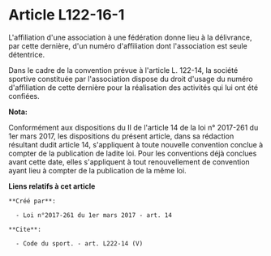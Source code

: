 # Article L122-16-1

L'affiliation d'une association à une fédération donne lieu à la délivrance, par cette dernière, d'un numéro d'affiliation
dont l'association est seule détentrice. 

Dans le cadre de la convention prévue à l'article L. 122-14, la société sportive constituée par l'association dispose du
droit d'usage du numéro d'affiliation de cette dernière pour la réalisation des activités qui lui ont été confiées.

**Nota:**

Conformément aux dispositions du II de l'article 14 de la loi n° 2017-261 du 1er mars 2017, les dispositions du présent
article, dans sa rédaction résultant dudit article 14, s'appliquent à toute nouvelle convention conclue à compter de la
publication de ladite loi. Pour les conventions déjà conclues avant cette date, elles s'appliquent à tout renouvellement de
convention ayant lieu à compter de la publication de la même loi.

**Liens relatifs à cet article**

	**Créé par**:

	  - Loi n°2017-261 du 1er mars 2017 - art. 14

	**Cite**:

	  - Code du sport. - art. L222-14 (V)
